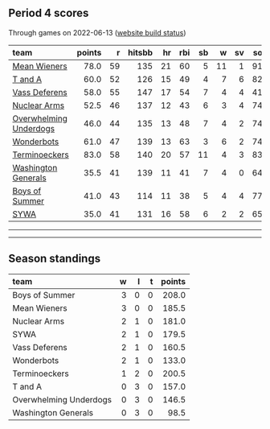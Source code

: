 

## Period 4 scores

Through games on 2022-06-13 ([website build status](https://github.com/brian-bot/pl-site/actions))


|team                                              | points|  r| hitsbb| hr| rbi| sb|  w| sv| so|   era|  whip|
|:-------------------------------------------------|------:|--:|------:|--:|---:|--:|--:|--:|--:|-----:|-----:|
|[Mean Wieners](./meanwieners)                     |   78.0| 59|    135| 21|  60|  5| 11|  1| 91| 1.862| 0.977|
|[T and A](./tanda)                                |   60.0| 52|    126| 15|  49|  4|  7|  6| 82| 4.280| 1.244|
|[Vass Deferens](./vassdeferens)                   |   58.0| 55|    147| 17|  54|  7|  4|  4| 41| 5.226| 1.427|
|[Nuclear Arms](./nucleararms)                     |   52.5| 46|    137| 12|  43|  6|  3|  4| 74| 3.757| 1.200|
|[Overwhelming Underdogs](./overwhelmingunderdogs) |   46.0| 44|    135| 13|  48|  7|  4|  2| 74| 4.543| 1.413|
|[Wonderbots](./wonderbots)                        |   61.0| 47|    139| 13|  63|  3|  6|  2| 74| 2.507| 1.211|
|[Terminoeckers](./terminoeckers)                  |   83.0| 58|    140| 20|  57| 11|  4|  3| 83| 2.348| 0.972|
|[Washington Generals](./washingtongenerals)       |   35.5| 41|    139| 11|  41|  7|  4|  0| 64| 4.632| 1.324|
|[Boys of Summer](./boysofsummer)                  |   41.0| 43|    114| 11|  38|  5|  4|  4| 77| 4.500| 1.218|
|[SYWA](./sywa)                                    |   35.0| 41|    131| 16|  58|  6|  2|  2| 65| 6.362| 1.638|

* * *
* * *

## Season standings


|team                   |  w|  l|  t| points|
|:----------------------|--:|--:|--:|------:|
|Boys of Summer         |  3|  0|  0|  208.0|
|Mean Wieners           |  3|  0|  0|  185.5|
|Nuclear Arms           |  2|  1|  0|  181.0|
|SYWA                   |  2|  1|  0|  179.5|
|Vass Deferens          |  2|  1|  0|  160.5|
|Wonderbots             |  2|  1|  0|  133.0|
|Terminoeckers          |  1|  2|  0|  200.5|
|T and A                |  0|  3|  0|  157.0|
|Overwhelming Underdogs |  0|  3|  0|  146.5|
|Washington Generals    |  0|  3|  0|   98.5|


